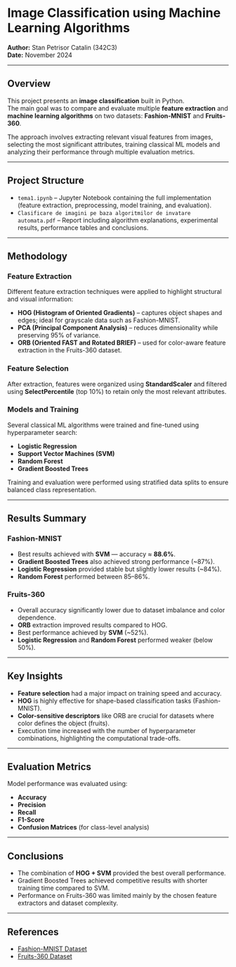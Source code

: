 # Image Classification using Machine Learning Algorithms  
**Author:** Stan Petrisor Catalin (342C3)  
**Date:** November 2024  

---

## Overview
This project presents an **image classification** built in Python.  
The main goal was to compare and evaluate multiple **feature extraction** and **machine learning algorithms** on two datasets: **Fashion-MNIST** and **Fruits-360**.

The approach involves extracting relevant visual features from images, selecting the most significant attributes, training classical ML models and analyzing their performance through multiple evaluation metrics.

---

## Project Structure
- `tema1.ipynb` – Jupyter Notebook containing the full implementation (feature extraction, preprocessing, model training, and evaluation).  
- `Clasificare de imagini pe baza algoritmilor de invatare automata.pdf` – Report including algorithm explanations, experimental results, performance tables and conclusions.  

---

## Methodology

### Feature Extraction
Different feature extraction techniques were applied to highlight structural and visual information:
- **HOG (Histogram of Oriented Gradients)** – captures object shapes and edges; ideal for grayscale data such as Fashion-MNIST.  
- **PCA (Principal Component Analysis)** – reduces dimensionality while preserving 95% of variance.  
- **ORB (Oriented FAST and Rotated BRIEF)** – used for color-aware feature extraction in the Fruits-360 dataset.

### Feature Selection
After extraction, features were organized using **StandardScaler** and filtered using **SelectPercentile** (top 10%) to retain only the most relevant attributes.

### Models and Training
Several classical ML algorithms were trained and fine-tuned using hyperparameter search:
- **Logistic Regression**
- **Support Vector Machines (SVM)**
- **Random Forest**
- **Gradient Boosted Trees**

Training and evaluation were performed using stratified data splits to ensure balanced class representation.

---

## Results Summary

### Fashion-MNIST
- Best results achieved with **SVM** — accuracy ≈ **88.6%**.  
- **Gradient Boosted Trees** also achieved strong performance (~87%).  
- **Logistic Regression** provided stable but slightly lower results (~84%).  
- **Random Forest** performed between 85–86%.  

### Fruits-360
- Overall accuracy significantly lower due to dataset imbalance and color dependence.  
- **ORB** extraction improved results compared to HOG.  
- Best performance achieved by **SVM** (~52%).  
- **Logistic Regression** and **Random Forest** performed weaker (below 50%).  

---

## Key Insights
- **Feature selection** had a major impact on training speed and accuracy.  
- **HOG** is highly effective for shape-based classification tasks (Fashion-MNIST).  
- **Color-sensitive descriptors** like ORB are crucial for datasets where color defines the object (fruits).  
- Execution time increased with the number of hyperparameter combinations, highlighting the computational trade-offs.  

---

## Evaluation Metrics
Model performance was evaluated using:
- **Accuracy**
- **Precision**
- **Recall**
- **F1-Score**
- **Confusion Matrices** (for class-level analysis)

---

## Conclusions
- The combination of **HOG + SVM** provided the best overall performance.  
- Gradient Boosted Trees achieved competitive results with shorter training time compared to SVM.  
- Performance on Fruits-360 was limited mainly by the chosen feature extractors and dataset complexity.
  
---

## References
- [Fashion-MNIST Dataset](https://github.com/zalandoresearch/fashion-mnist)
- [Fruits-360 Dataset](https://www.kaggle.com/moltean/fruits)
